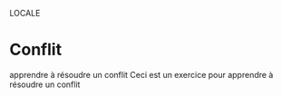 LOCALE
# Conflit
apprendre à résoudre un conflit
Ceci est un exercice pour apprendre à résoudre un conflit
